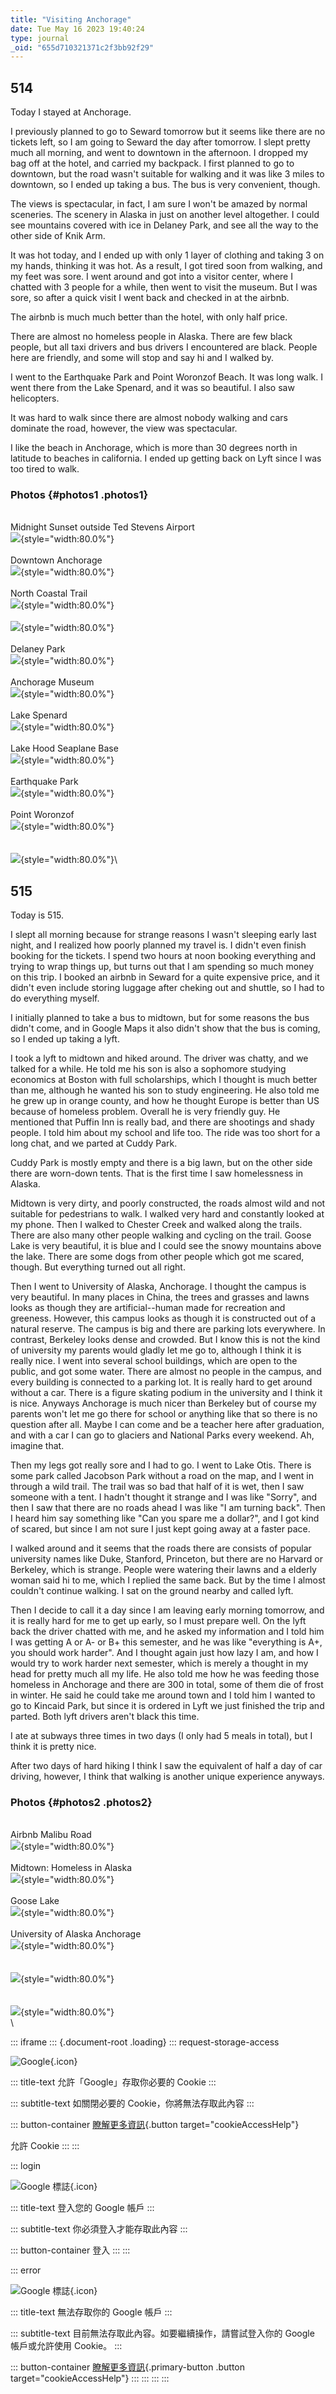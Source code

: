 ```yaml
---
title: "Visiting Anchorage"
date: Tue May 16 2023 19:40:24
type: journal
_oid: "655d710321371c2f3bb92f29"
---
```

## 514

Today I stayed at Anchorage.

I previously planned to go to Seward tomorrow but it seems like there
are no tickets left, so I am going to Seward the day after tomorrow. I
slept pretty much all morning, and went to downtown in the afternoon. I
dropped my bag off at the hotel, and carried my backpack. I first
planned to go to downtown, but the road wasn\'t suitable for walking and
it was like 3 miles to downtown, so I ended up taking a bus. The bus is
very convenient, though.

The views is spectacular, in fact, I am sure I won\'t be amazed by
normal sceneries. The scenery in Alaska in just on another level
altogether. I could see mountains covered with ice in Delaney Park, and
see all the way to the other side of Knik Arm.

It was hot today, and I ended up with only 1 layer of clothing and
taking 3 on my hands, thinking it was hot. As a result, I got tired soon
from walking, and my feet was sore. I went around and got into a visitor
center, where I chatted with 3 people for a while, then went to visit
the museum. But I was sore, so after a quick visit I went back and
checked in at the airbnb.

The airbnb is much much better than the hotel, with only half price.

There are almost no homeless people in Alaska. There are few black
people, but all taxi drivers and bus drivers I encountered are black.
People here are friendly, and some will stop and say hi and I walked by.

I went to the Earthquake Park and Point Woronzof Beach. It was long
walk. I went there from the Lake Spenard, and it was so beautiful. I
also saw helicopters.

It was hard to walk since there are almost nobody walking and cars
dominate the road, however, the view was spectacular.

I like the beach in Anchorage, which is more than 30 degrees north in
latitude to beaches in california. I ended up getting back on Lyft since
I was too tired to walk.

### Photos {#photos1 .photos1}

\
Midnight Sunset outside Ted Stevens Airport\
![](https://lh7-us.googleusercontent.com/ziFcv5ZsgLjhYD617bDNTDJfhhmuTkauZfGxHQ1LJ8vSZk0IVO9-ijWBU0KGHVBQpUm2XaJgexR6AFaooOwlL5gxUw-fn7r9aw2lLfaYPz5LGIHMWXDAWYCjHVHaA8k6C84RiD3b9sSrKZN1ucCs8dM=s800){style="width:80.0%"}\
\
Downtown Anchorage\
![](https://lh7-us.googleusercontent.com/F6wXRJVFI6Ptl38ABdm6eE61G_RczPGKoRPq8BzhVBYRGknj8rDb1KjubeTqwcnChYVntlkeKgCBxWLn0JZTw-H12giOjtND0Rc429gSSJmcw1BjTOCFpSSzK_6X8CHzz2ycxyW_xLFOtBeA7IIk_0Y=s800){style="width:80.0%"}\
\
North Coastal Trail\
![](https://lh7-us.googleusercontent.com/6bO8bwF0nU_sZ7fSq_xQpJ1dhr_oJibqpbnHRFVTA60e6lWa5FV4JeHHVyRZEHcdpWppiC5mkXI87s1zBzLOdlSf0yBxNtVYb6iGyIL0U1fZqcvpvyOsLXO_icoRDOjB475vlRzLfiOExA2KG0yQXnc=s800){style="width:80.0%"}\
\
![](https://lh7-us.googleusercontent.com/UEEh1Y3EdsAwbPy3XusxQe2LbOwTVvEKbrj1pEQBca3BXBAuSOM5AJqh0P8p73ArAT2EjAwYeAK_0Vyadqe5K_-e4_bvq2qocRAeHklTONTuQFpJOWqwRgH-AdcUkrtxq02jmITFxZjpHRK3cxeEa_M=s800){style="width:80.0%"}\
\
Delaney Park\
![](https://lh7-us.googleusercontent.com/4HA1DgZMkepbqJ9aTV9tyXJUQH6uYWks0GCUib99NCT9YM31GMC2i9dVDiFOqrtLobZpafNfSi_oG3F-eUakKpfW09vSDfg23NtftNGokHXYi5fJtkCHN0-2Js1EKMrfUaNcjXKzIXoC0UGsuEsoOVA=s800){style="width:80.0%"}\
\
Anchorage Museum\
![](https://lh7-us.googleusercontent.com/dhNOyNW6iEdHEdF0cJCUxb-7yhC2abIxJmDEtYSeF7FrUKmTuc1546X7-gg3vDt51dPb5sKSVvBp-CMkdZYa88CeXU4pnCir_yqB_lZ0caL8jHJcdnO733lhwyeXhhclir1hxQMoB8cqk1gTJxwG0M8=s800){style="width:80.0%"}\
\
Lake Spenard\
![](https://lh7-us.googleusercontent.com/gLRo7wHXL_SDR6t_lsZbD7DUw80xahqs3Z7bhRTSQnI0HV35mEEjnsAaaJ8i8_PIRente6PF9qhSgG9xPAvgFnldXfelq2auH8EjUBaYGpnFUDwSUeMQqvl1f__6IypYmfzqUDW9fcoANsYJjmyaqJQ=s800){style="width:80.0%"}\
\
Lake Hood Seaplane Base\
![](https://lh7-us.googleusercontent.com/POCFrlqWzxVwwXh0_3654zEmyE81lMOxVGc9mcj8IcA9P-b9tnVUZjSS3SaSa9fSJoKATcI6MnP2zO_-bvKFgDBKyzPvsQnYP2eCXlfcQQFlXPZSLoHwV3Cn7lpVHrPiRMILrOgbkjP84dK3qHexzXQ=s800){style="width:80.0%"}\
\
Earthquake Park\
![](https://lh7-us.googleusercontent.com/8XBN8bi8Om1S7ZQ8hbSz7XCQzFoUVPevDZwV2ZLwehZl5zu_xM2C9VTe5xhA29dJWaakAZ9mcNRpMSohoGnAW05CnAvgxwSl4K0NbNc58B5xR_nNYxqd84Fg_Oc559HoXDeKzdABC1iFKz9ESIpvuZM=s800){style="width:80.0%"}\
\
Point Woronzof\
![](https://lh7-us.googleusercontent.com/yZ4mtTmCPJGSmNTU9JgAcoE3h2ZZhp4PCXqA6rdVhW7Gc4tYDrRmFFthkJmCYrPADhKfW-eikldeXltzgrNKNOUXtJkb7Ef-xn7t0eWhUSl3Mf_ptNUDLDNC_wPMm4M-QtG5VeKdhWSlhiOrE37PGzQ=s800){style="width:80.0%"}\
\
\
![](https://lh7-us.googleusercontent.com/eLhbim1OVZ3g9wBBS6ci8JdTRX3rxZRQpo4mLYh54vOcFkvFS7oMWHffEg35ofD6zcypjED_awtLCoHwVRmeJZr7Vi0rJhr-mblHfVqfj7OfYrrX7o4V4xa35HsoSS_EW4AmCr-WFTQdOYo-ZNqy_WU=s800){style="width:80.0%"}\

## 515

Today is 515.

I slept all morning because for strange reasons I wasn\'t sleeping early
last night, and I realized how poorly planned my travel is. I didn\'t
even finish booking for the tickets. I spend two hours at noon booking
everything and trying to wrap things up, but turns out that I am
spending so much money on this trip. I booked an airbnb in Seward for a
quite expensive price, and it didn\'t even include storing luggage after
cheking out and shuttle, so I had to do everything myself.

I initially planned to take a bus to midtown, but for some reasons the
bus didn\'t come, and in Google Maps it also didn\'t show that the bus
is coming, so I ended up taking a lyft.

I took a lyft to midtown and hiked around. The driver was chatty, and we
talked for a while. He told me his son is also a sophomore studying
economics at Boston with full scholarships, which I thought is much
better than me, although he wanted his son to study engineering. He also
told me he grew up in orange county, and how he thought Europe is better
than US because of homeless problem. Overall he is very friendly guy. He
mentioned that Puffin Inn is really bad, and there are shootings and
shady people. I told him about my school and life too. The ride was too
short for a long chat, and we parted at Cuddy Park.

Cuddy Park is mostly empty and there is a big lawn, but on the other
side there are worn-down tents. That is the first time I saw
homelessness in Alaska.

Midtown is very dirty, and poorly constructed, the roads almost wild and
not suitable for pedestrians to walk. I walked very hard and constantly
looked at my phone. Then I walked to Chester Creek and walked along the
trails. There are also many other people walking and cycling on the
trail. Goose Lake is very beautiful, it is blue and I could see the
snowy mountains above the lake. There are some dogs from other people
which got me scared, though. But everything turned out all right.

Then I went to University of Alaska, Anchorage. I thought the campus is
very beautiful. In many places in China, the trees and grasses and lawns
looks as though they are artificial\--human made for recreation and
greeness. However, this campus looks as though it is constructed out of
a natural reserve. The campus is big and there are parking lots
everywhere. In contrast, Berkeley looks dense and crowded. But I know
this is not the kind of university my parents would gladly let me go to,
although I think it is really nice. I went into several school
buildings, which are open to the public, and got some water. There are
almost no people in the campus, and every building is connected to a
parking lot. It is really hard to get around without a car. There is a
figure skating podium in the university and I think it is nice. Anyways
Anchorage is much nicer than Berkeley but of course my parents won\'t
let me go there for school or anything like that so there is no question
after all. Maybe I can come and be a teacher here after graduation, and
with a car I can go to glaciers and National Parks every weekend. Ah,
imagine that.

Then my legs got really sore and I had to go. I went to Lake Otis. There
is some park called Jacobson Park without a road on the map, and I went
in through a wild trail. The trail was so bad that half of it is wet,
then I saw someone with a tent. I hadn\'t thought it strange and I was
like \"Sorry\", and then I saw that there are no roads ahead I was like
\"I am turning back\". Then I heard him say something like \"Can you
spare me a dollar?\", and I got kind of scared, but since I am not sure
I just kept going away at a faster pace.

I walked around and it seems that the roads there are consists of
popular university names like Duke, Stanford, Princeton, but there are
no Harvard or Berkeley, which is strange. People were watering their
lawns and a elderly woman said hi to me, which I replied the same back.
But by the time I almost couldn\'t continue walking. I sat on the ground
nearby and called lyft.

Then I decide to call it a day since I am leaving early morning
tomorrow, and it is really hard for me to get up early, so I must
prepare well. On the lyft back the driver chatted with me, and he asked
my information and I told him I was getting A or A- or B+ this semester,
and he was like \"everything is A+, you should work harder\". And I
thought again just how lazy I am, and how I would try to work harder
next semester, which is merely a thought in my head for pretty much all
my life. He also told me how he was feeding those homeless in Anchorage
and there are 300 in total, some of them die of frost in winter. He said
he could take me around town and I told him I wanted to go to Kincaid
Park, but since it is ordered in Lyft we just finished the trip and
parted. Both lyft drivers aren\'t black this time.

I ate at subways three times in two days (I only had 5 meals in total),
but I think it is pretty nice.

After two days of hard hiking I think I saw the equivalent of half a day
of car driving, however, I think that walking is another unique
experience anyways.

### Photos {#photos2 .photos2}

\
Airbnb Malibu Road\
![](https://lh7-us.googleusercontent.com/OZCFzQfT-VjNfnhIhwIwnH4YYWy9Nw1sGzmajYCSb6GUo9MZ0lkknK7669MDSFT3pMjIYnVHB-Vvc5gZy_RYVE2fjm4ZyyVNoQGniJbmQM63ErPbhKpCtF7M0Mr-kwj-tNGor0xrByaKEsFBlw2WGsU=s800){style="width:80.0%"}\
\
Midtown: Homeless in Alaska\
![](https://lh7-us.googleusercontent.com/h36i8c-zqrnX7Z08xT5A9sp_EUAsPiBAez9d2dGWQFbcKFH6sok1ASqAy6Upe51Z69SuNKiTQR0JF3cfTqY7T-HXejG-mp_5iawLflWxWm9rAV0DgjZN5P-bb_q21ApNEtxD96WFaSijmxaK-MGM_9Q=s800){style="width:80.0%"}\
\
Goose Lake\
![](https://lh7-us.googleusercontent.com/EXVEXhuD9QDDBo3TUscDYdeDpJXPGp34D9iVRNdzS9VJGDbTXTQQyyvhwZ1i2GXfzzwbKuYLlUcZQ4el2hWLxTYZUb7DdQAGnUgHce5Px38B0dTT5qxxFj5bHAtDHIg5CR2ppXLYc4VMNySi00T_BH4=s800){style="width:80.0%"}\
\
University of Alaska Anchorage\
![](https://lh7-us.googleusercontent.com/kvAk_gFW0WgsfMSySaNVBldsls9rCPbyW31jFenHlWGd-YFmy7n6kMv6VLygorl3_jzzjLTLoDzMnC1afolyhVvuNnqpiYGGd9KzWOhl2HJgjOzsygNeiVukB2ThmH8E8r7nV0gxHZ7U5u50Gh9DKBg=s800){style="width:80.0%"}\
\
\
![](https://lh7-us.googleusercontent.com/VzSGkJ7A5Eyl9vVBzbv9AWBVHxl3O1to-Yriu97yLexhEBb44LVg_IigPVkYXk64njM95bMXZgZQDPOY9krQM5oboCPio72YCCnokX45HRrILCf-k0f98oi90hN3_JtTpbiVe-WOOLxXbccGeURtW04=s800){style="width:80.0%"}\
\
\
![](https://lh7-us.googleusercontent.com/flcIzTSKFrtdfGwueNaOU_z9zPbQKolzyV1ZARrNuIX7I788MxQzZuPdXKmaG19yg_zNOGAubQZ3IrcUFKWK6uruzTvfxWGSlquQ6t9I7ulP_YvA0qRq1prnvC3n_OS7tgkQZqyaY7_cE6dz0FsxpTo=s800){style="width:80.0%"}\
\

::: iframe
::: {.document-root .loading}
::: request-storage-access
<div>

![Google](//ssl.gstatic.com/docs/common/product/google_app_icon1.png){.icon}

</div>

::: title-text
允許「Google」存取你必要的 Cookie
:::

::: subtitle-text
如關閉必要的 Cookie，你將無法存取此內容
:::

::: button-container
[瞭解更多資訊](https://support.google.com/drive?p=enable_storage_access){.button
target="cookieAccessHelp"}

允許 Cookie
:::
:::

::: login
<div>

![Google
標誌](https://www.gstatic.com/images/branding/googleg/1x/googleg_standard_color_48dp.png){.icon}

</div>

::: title-text
登入您的 Google 帳戶
:::

::: subtitle-text
你必須登入才能存取此內容
:::

::: button-container
登入
:::
:::

::: error
<div>

![Google
標誌](https://www.gstatic.com/images/branding/googleg/1x/googleg_standard_color_48dp.png){.icon}

</div>

::: title-text
無法存取你的 Google 帳戶
:::

::: subtitle-text
目前無法存取此內容。如要繼續操作，請嘗試登入你的 Google 帳戶或允許使用
Cookie。
:::

::: button-container
[瞭解更多資訊](https://support.google.com/drive?p=enable_storage_access){.primary-button
.button target="cookieAccessHelp"}
:::
:::
:::
:::
